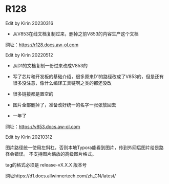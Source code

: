 # R128

Edit by Kirin 20230316

- 从V853在线文档复制过来，删掉之前V853的内容生产这个文档


网址：https://r128.docs.aw-ol.com



Edit by Kirin 20220512

- 从D1的文档复制一份过来改成V853的

- 写了芯片和开发板的基础介绍，很多原来D1的路径改成了V853的，但是还有很多没注意，像什么编译工具链啊之类的都还没改
- 很多链接都是置空的
- 图片全部删掉了，准备改好统一的名字一张张放回去
- 一年了

网址：https://v853.docs.aw-ol.com



Edit by Kirin 20210312

图片路径统一使用左斜杠，否则本地Typora能看到图片，传到外网后图片给是路径会错误。
不支持图片缩放的高级图片格式。

tag的格式必须是 release-vX.X.X 版本号

网址https://d1.docs.allwinnertech.com/zh_CN/latest/





